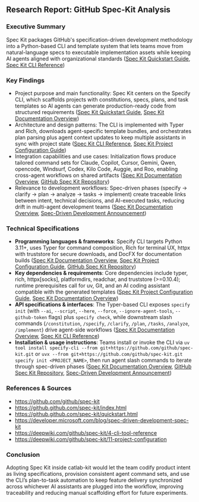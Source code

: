 ## Research Report: GitHub Spec-Kit Analysis

### Executive Summary
Spec Kit packages GitHub's specification-driven development methodology into a Python-based CLI and template system that lets teams move from natural-language specs to executable implementation assets while keeping AI agents aligned with organizational standards ([Spec Kit Quickstart Guide](https://github.github.com/spec-kit/quickstart.html), [Spec Kit CLI Reference](https://deepwiki.com/github/spec-kit/4-cli-tool-reference))

### Key Findings
- Project purpose and main functionality: Spec Kit centers on the Specify CLI, which scaffolds projects with constitutions, specs, plans, and task templates so AI agents can generate production-ready code from structured requirements ([Spec Kit Quickstart Guide](https://github.github.com/spec-kit/quickstart.html), [Spec Kit Documentation Overview](https://github.github.com/spec-kit/index.html))
- Architecture and design patterns: The CLI is implemented with Typer and Rich, downloads agent-specific template bundles, and orchestrates plan parsing plus agent context updates to keep multiple assistants in sync with project state ([Spec Kit CLI Reference](https://deepwiki.com/github/spec-kit/4-cli-tool-reference), [Spec Kit Project Configuration Guide](https://deepwiki.com/github/spec-kit/11-project-configuration))
- Integration capabilities and use cases: Initialization flows produce tailored command sets for Claude, Copilot, Cursor, Gemini, Qwen, opencode, Windsurf, Codex, Kilo Code, Auggie, and Roo, enabling cross-agent workflows on shared artifacts ([Spec Kit Documentation Overview](https://github.github.com/spec-kit/index.html), [GitHub Spec Kit Repository](https://github.com/github/spec-kit))
- Relevance to development workflows: Spec-driven phases (specify → clarify → plan → analyze → tasks → implement) create traceable links between intent, technical decisions, and AI-executed tasks, reducing drift in multi-agent development teams ([Spec Kit Documentation Overview](https://github.github.com/spec-kit/index.html), [Spec-Driven Development Announcement](https://developer.microsoft.com/blog/spec-driven-development-spec-kit))

### Technical Specifications
- **Programming languages & frameworks**: Specify CLI targets Python 3.11+, uses Typer for command composition, Rich for terminal UX, httpx with truststore for secure downloads, and DocFX for documentation builds ([Spec Kit Documentation Overview](https://github.github.com/spec-kit/index.html), [Spec Kit Project Configuration Guide](https://deepwiki.com/github/spec-kit/11-project-configuration), [GitHub Spec Kit Repository](https://github.com/github/spec-kit))
- **Key dependencies & requirements**: Core dependencies include typer, rich, httpx[socks], platformdirs, readchar, and truststore (>=0.10.4); runtime prerequisites call for uv, Git, and an AI coding assistant compatible with the generated templates ([Spec Kit Project Configuration Guide](https://deepwiki.com/github/spec-kit/11-project-configuration), [Spec Kit Documentation Overview](https://github.github.com/spec-kit/index.html))
- **API specifications & interfaces**: The Typer-based CLI exposes `specify init` (with `--ai`, `--script`, `--here`, `--force`, `--ignore-agent-tools`, `--github-token` flags) plus `specify check`, while downstream slash commands (`/constitution`, `/specify`, `/clarify`, `/plan`, `/tasks`, `/analyze`, `/implement`) drive agent-side workflows ([Spec Kit Documentation Overview](https://github.github.com/spec-kit/index.html), [Spec Kit CLI Reference](https://deepwiki.com/github/spec-kit/4-cli-tool-reference))
- **Installation & usage instructions**: Teams install or invoke the CLI via `uv tool install specify-cli --from git+https://github.com/github/spec-kit.git` or `uvx --from git+https://github.com/github/spec-kit.git specify init <PROJECT_NAME>`, then run agent slash commands to iterate through spec-driven phases ([Spec Kit Documentation Overview](https://github.github.com/spec-kit/index.html), [GitHub Spec Kit Repository](https://github.com/github/spec-kit), [Spec-Driven Development Announcement](https://developer.microsoft.com/blog/spec-driven-development-spec-kit))

### References & Sources
- https://github.com/github/spec-kit
- https://github.github.com/spec-kit/index.html
- https://github.github.com/spec-kit/quickstart.html
- https://developer.microsoft.com/blog/spec-driven-development-spec-kit
- https://deepwiki.com/github/spec-kit/4-cli-tool-reference
- https://deepwiki.com/github/spec-kit/11-project-configuration

### Conclusion
Adopting Spec Kit inside catlab-kit would let the team codify product intent as living specifications, provision consistent agent command sets, and use the CLI’s plan-to-task automation to keep feature delivery synchronized across whichever AI assistants are plugged into the workflow, improving traceability and reducing manual scaffolding effort for future experiments.
